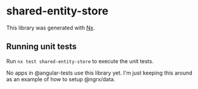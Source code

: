 # shared-entity-store

This library was generated with [Nx](https://nx.dev).

## Running unit tests

Run `nx test shared-entity-store` to execute the unit tests.

No apps in @angular-tests use this library yet. I'm just keeping this around as an example of how to setup @ngrx/data.
